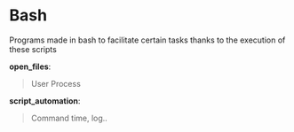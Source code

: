 # Bash
Programs made in bash to facilitate certain tasks thanks to the execution of these scripts

__open_files__:

> User Process

__script_automation__:

> Command time, log..
